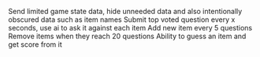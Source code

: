 Send limited game state data, hide unneeded data and also intentionally obscured data such as item names
Submit top voted question every x seconds, use ai to ask it against each item
Add new item every 5 questions
Remove items when they reach 20 questions
Ability to guess an item and get score from it
